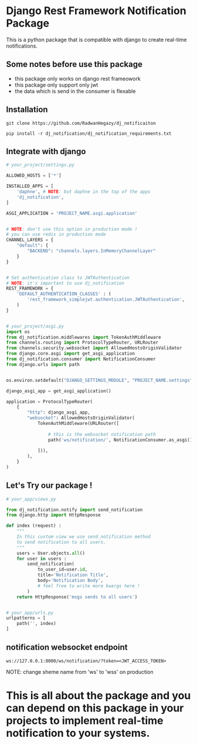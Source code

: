 # Django Rest Framework Notification Package 
This is a python package that is compatible with django to create real-time notifications.


## Some notes before use this package
- this package only works on django rest frameowork
- this package only support only jwt
- the data which is send in the consumer is flexable

## Installation

```
git clone https://github.com/RadwanHegazy/dj_notificaiton
```
```
pip install -r dj_notification/dj_notification_requirements.txt 
```

## Integrate with django


```python
# your_project/settings.py

ALLOWED_HOSTS = ['*']

INSTALLED_APPS = [
    'daphne', # NOTE: but daphne in the top of the apps
    'dj_notification',
]

ASGI_APPLICATION = 'PROJECT_NAME.asgi.application'


# NOTE: don't use this option in production mode !
# you can use redis in production mode
CHANNEL_LAYERS = {
    "default": {
        "BACKEND": "channels.layers.InMemoryChannelLayer"
    }
}


# Set authentication class to JWTAuthentication
# NOTE: it's important to use dj_notification
REST_FRAMEWORK = {
    'DEFAULT_AUTHENTICATION_CLASSES' : (
        'rest_framework_simplejwt.authentication.JWTAuthentication',
    )
}
```


```python

# your_project/asgi.py
import os
from dj_notification.middlewares import TokenAuthMiddleware
from channels.routing import ProtocolTypeRouter, URLRouter
from channels.security.websocket import AllowedHostsOriginValidator
from django.core.asgi import get_asgi_application
from dj_notification.consumer import NotificationConsumer
from django.urls import path


os.environ.setdefault("DJANGO_SETTINGS_MODULE", "PROJECT_NAME.settings")

django_asgi_app = get_asgi_application()

application = ProtocolTypeRouter(
    {
        "http": django_asgi_app,
        "websocket": AllowedHostsOriginValidator(
            TokenAuthMiddleware(URLRouter([
                
                # this is the websocket notification path
                path('ws/notification/', NotificationConsumer.as_asgi()), 
            
            ])),
        ),
    }
)

```

## Let's Try our package !

```python
# your_app/views.py

from dj_notification.notify import send_notification
from django.http import HttpResponse

def index (request) : 
    """
    In this custom view we use send_notification method 
    to send notification to all users.
    """
    users = User.objects.all()
    for user in users : 
        send_notification(
            to_user_id=user.id,
            title='Notification Title',
            body='Notification Body',
            # feel free to write more kwargs here !
        )
    return HttpResponse('msgs sends to all users')


# your_app/urls.py
urlpatterns = [
    path('', index)
]

```

## notification websocket endpoint

```
ws://127.0.0.1:8000/ws/notification/?token=<JWT_ACCESS_TOKEN>
```
NOTE: change sheme name from 'ws' to 'wss' on production

# This is all about the package and you can depend on this package in your projects to implement real-time notification to your systems.